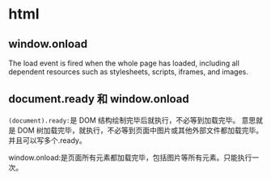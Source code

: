 # html

## window.onload

The load event is fired when the whole page has loaded, including all dependent resources such as stylesheets, scripts, iframes, and images.

## document.ready 和 window.onload

`(document).ready:`是 DOM 结构绘制完毕后就执行，不必等到加载完毕。 意思就是 DOM 树加载完毕，就执行，不必等到页面中图片或其他外部文件都加载完毕。并且可以写多个.ready。

window.onload:是页面所有元素都加载完毕，包括图片等所有元素。只能执行一次。

